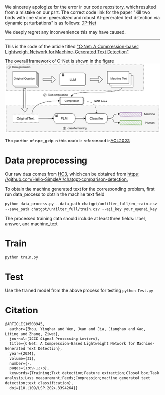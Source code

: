 We sincerely apologize for the error in our code repository, which resulted from a mistake on our part. The correct code link for the paper "Kill two birds with one stone: generalized and robust AI-generated text detection via dynamic perturbations" is as follows:
[DP-Net](https://github.com/CAU-ISS-Lab/AIGT-Detection-Evade-Detection/tree/main/DP-Net)

We deeply regret any inconvenience this may have caused.

---
This is the code of the article titled ["C-Net: A Compression-based Lightweight Network for Machine-Generated Text Detection"](https://ieeexplore.ieee.org/document/10508945?source=authoralert)

The overall framework of C-Net is shown in the figure![comression.png](comression.png)

The portion of npz_gzip in this code is referenced in[ACL2023](https://aclanthology.org/2023.findings-acl.426/)

# Data preprocessing
Our raw data comes from [HC3](https://arxiv.org/pdf/2301.07597.pdf), which can be obtained from [https: //github.com/Hello-SimpleAI/chatgpt-comparison-detection.]()

To obtain the machine generated text for the corresponding problem, first run data_process to obtain the machine text field

`python data_process.py --data_path chatgpt/unfilter_full/en_train.csv --save_path chatgpt/unfilter_full/train.csv --api_key your_openai_key`

The processed training data should include at least three fields: label, answer, and machine_text

# Train
`python train.py`

# Test
Use the trained model from the above process for testing
`python Test.py`

# Citation
```
@ARTICLE{10508945,
  author={Zhou, Yinghan and Wen, Juan and Jia, Jianghao and Gao, Liting and Zhang, Ziwei},
  journal={IEEE Signal Processing Letters}, 
  title={C-Net: A Compression-Based Lightweight Network for Machine-Generated Text Detection}, 
  year={2024},
  volume={31}, 
  number={},
  pages={1269-1273},
  keywords={Training;Text detection;Feature extraction;Closed box;Task analysis;Loss measurement;Feeds;Compression;machine generated text detection;text classification},
  doi={10.1109/LSP.2024.3394264}}
```

